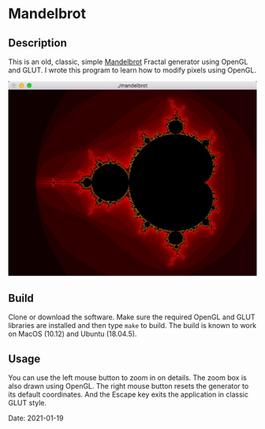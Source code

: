 # Mandelbrot

## Description

This is an old, classic, simple [Mandelbrot](https://en.wikipedia.org/wiki/Mandelbrot_set) Fractal generator using OpenGL and GLUT. I wrote this program to learn how to modify pixels using OpenGL.

![Mandelbrot](images/Mandelbrot.jpeg)

## Build

Clone or download the software. Make sure the required OpenGL and GLUT libraries are installed and then type `make` to build. The build is known to work on MacOS (10.12) and Ubuntu (18.04.5).

## Usage

You can use the left mouse button to zoom in on details. The zoom box is also drawn using OpenGL. The right mouse button resets the generator to its default coordinates. And the Escape key exits the application in classic GLUT style.

Date: 2021-01-19
